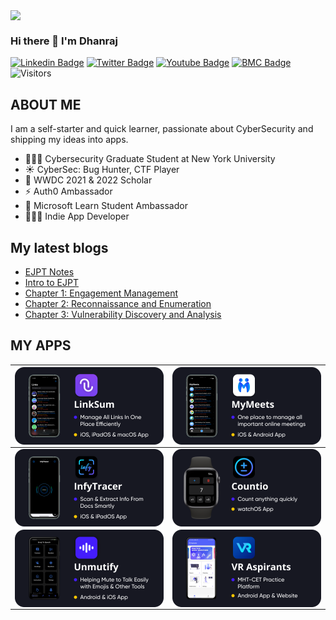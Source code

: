 <a href="https://www.youtube.com/codingpotter"><img align="center" src="https://raw.githubusercontent.com/dhanrajdc7/dhanrajdc7/main/images/back.png"/></a>

### Hi there 👋 I'm Dhanraj

[![Linkedin Badge](https://img.shields.io/badge/-heydc7-blue?style=plastic-square&logo=Linkedin&logoColor=white&link=https://www.linkedin.com/in/heydc7/)](https://www.linkedin.com/in/heydc7/)
[![Twitter Badge](https://img.shields.io/badge/-heydc7-blue?style=plastic-square&logo=twitter&logoColor=white&link=https://www.twitter.com/heydc7)](https://www.twitter.com/heydc7)
[![Youtube Badge](https://img.shields.io/badge/-codingpotter-red?style=plastic-square&logo=youtube&logoColor=white&link=https://www.youtube.com/codingpotter)](https://www.youtube.com/codingpotter)
[![BMC Badge](https://img.shields.io/badge/-BuyMeCoffee-FFDD00?style=plastic-square&logo=buy-me-a-coffee&logoColor=black&link=https://www.buymeacoffee.com/codingpotter)](https://www.buymeacoffee.com/codingpotter)
![Visitors](https://api.visitorbadge.io/api/visitors?path=https%3A%2F%2Fgithub.com%2Fheydc7%2F&label=Visitors&countColor=%23263759&style=flat)


## ABOUT ME
I am a self-starter and quick learner, passionate about CyberSecurity and shipping my ideas into apps.

- 👨🏻‍🎓 Cybersecurity Graduate Student at New York University
- ☀️ CyberSec: Bug Hunter, CTF Player
- 🍎 WWDC 2021 & 2022 Scholar
- ⚡️ Auth0 Ambassador
- 🌟 Microsoft Learn Student Ambassador
- 👨🏻‍💻 Indie App Developer

## My latest blogs
<!-- BLOG-POST-LIST:START -->
- [EJPT Notes](https://dhanraj.netlify.app/writeups/ejpt/notes/)
- [Intro to EJPT](https://dhanraj.netlify.app/writeups/ejpt/intro/)
- [Chapter 1: Engagement Management](https://dhanraj.netlify.app/writeups/pentest-plus/chapter1/)
- [Chapter 2: Reconnaissance and Enumeration](https://dhanraj.netlify.app/writeups/pentest-plus/chapter2/)
- [Chapter 3: Vulnerability Discovery and Analysis](https://dhanraj.netlify.app/writeups/pentest-plus/chapter3/)
<!-- BLOG-POST-LIST:END -->

## MY APPS

<a href="https://apps.apple.com/in/app/linksum/id1500146123"><img align="center" src="https://raw.githubusercontent.com/heydc7/heydc7/main/images/card1.png"/></a> | <a href="https://apps.apple.com/in/app/mymeets/id1541013603"><img align="center" src="https://raw.githubusercontent.com/heydc7/heydc7/main/images/card2.png"/></a>
------ | -----
<a href="https://apps.apple.com/in/app/infytracer/id1523540289"><img align="center" src="https://raw.githubusercontent.com/heydc7/heydc7/main/images/card3.png"/></a>  | <a href="https://apps.apple.com/us/app/countio/id1510104828"><img align="center" src="https://raw.githubusercontent.com/heydc7/heydc7/main/images/card4.png"/></a>
<a href="https://heydc7.github.io/UnmutifyApp/"><img align="center" src="https://raw.githubusercontent.com/heydc7/heydc7/main/images/card5.png"/></a>  | <a href="https://play.google.com/store/apps/details?id=com.dhanrajchavan.vraspirants"><img align="center" src="https://raw.githubusercontent.com/heydc7/heydc7/main/images/card6.png"/></a>
